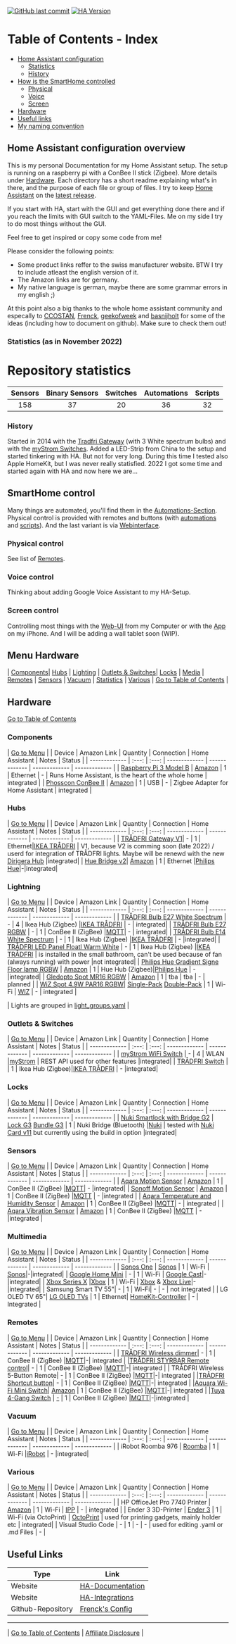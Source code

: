 [![GitHub last commit](https://img.shields.io/github/last-commit/leroyby/homeassistant-config?style=plasticr)](https://github.com/leroyby/HomeAssistant-Config/commits/main)
[![HA Version](https://img.shields.io/badge/Running%20Home%20Assistant-2022.11.2%20-darkblue)](https://github.com/home-assistant/home-assistant/releases/latest)

# <a name="table">Table of Contents - Index </a>
   * [Home Assistant configuration](#home-assistant-configuration-overview)
      * [Statistics](#statistics)
      * [History](#History)
   * [How is the SmartHome controlled](#control)
      * [Physical](#physical-control)
      * [Voice](#voice-control)
      * [Screen](#screen-control)
   * [Hardware](#hardware)
   * [Useful links](#useful-links)
   * [My naming convention](https://github.com/leroyby/Homeassistant/blob/main/naming_convention.md)
   
## Home Assistant configuration overview
This is my personal Documentation for my Home Assistant setup. The setup is running on a raspberry pi with a ConBee II stick (Zigbee). More details under [Hardware](#hardware). Each directory has a short readme explaining what's in there, and the purpose of each file or group of files. I try to keep [Home Assistant](https://github.com/home-assistant/core) on the [latest release](https://github.com/home-assistant/core/releases). 

If you start with HA, start with the GUI and get everything done there and if you reach the limits with GUI switch to the YAML-Files. Me on my side I try to do most things without the GUI.

Feel free to get inspired or copy some code from me!

Please consider the following points:
- Some product links reffer to the swiss manufacturer website. BTW I try to include atleast the english version of it.
- The Amazon links are for germany.
- My native language is german, maybe there are some grammar errors in my english ;)

At this point also a big thanks to the whole home assistant community and especally to [CCOSTAN](https://github.com/CCOSTAN/), [Frenck](https://github.com/frenck/), [geekofweek](https://github.com/geekofweek/) and [basnijholt](https://github.com/basnijholt) for some of the ideas (including how to document on github). Make sure to check them out!

### <a name="statistics">Statistics (as in November 2022)</a>
# Repository statistics
| Sensors| Binary Sensors | Switches  | Automations | Scripts |
| :--: | :--: | :--: | :--: | :--: |
| 158 | 37 | 20 | 36 | 32 |

###  <a name="History">History</a>
Started in 2014 with the [Tradfri Gateway](https://www.ikea.com/ch/en/search/products/?q=tradfri) (with 3 White spectrum bulbs) and with the [myStrom Switches](https://mystrom.ch/). Added a LED-Strip from China to the setup and started tinkering with HA. But not for very long. During this time I tested also Apple HomeKit, but I was never really statisfied. 2022 I got some time and started again with HA and now here we are... 

## <a name="control">SmartHome control</a>
Many things are automated, you'll find them in the [Automations-Section](https://github.com/leroyby/HomeAssistant-Config/tree/main/automations). Physical control is provided with remotes and buttons (with [automations](https://github.com/leroyby/HomeAssistant-Config/tree/main/automations) and [scripts](https://github.com/leroyby/HomeAssistant-Config/tree/main/script)). And the last variant is via [Webinterface](https://github.com/leroyby/HomeAssistant-Config/blob/main/ui-lovelace.yaml).

### <a name="physical">Physical control</a>
See list of [Remotes](#remotes).

### <a name="voice">Voice control</a>
Thinking about adding Google Voice Assistant to my HA-Setup.

### <a name="screen">Screen control</a>
Controlling most things with the [Web-UI](https://github.com/leroyby/HomeAssistant-Config/blob/main/ui-lovelace.yaml) from my Computer or with the [App](https://www.home-assistant.io/integrations/mobile_app/) on my iPhone.
And I will be adding a wall tablet soon (WIP).


## <a name="menu">Menu Hardware</a>
| [Components](#components)| [Hubs](#hubs) | [Lighting](#Lights) | [Outlets & Switches](#outlets)| [Locks](#locks) | [Media](#media) | [Remotes](#remotes) | [Sensors](#sensors) | [Vacuum](#vacuum) | [Statistics](#statistics) | [Various](#various) | [Go to Table of Contents](#table) |

## Hardware
[Go to Table of Contents](#table)
### <a name="Components">Components</a>
| [Go to Menu](#menu) |
| Device  | Amazon Link | Quantity | Connection | Home Assistant | Notes | Status |
| ------------- | :---: | :---: | ------------- | ------------- | ------------- | ------------- |
| [Raspberry Pi 3 Model B](https://www.raspberrypi.com/products/raspberry-pi-3-model-b/) | [Amazon](https://amzn.to/3BL2gD1) | 1 | Ethernet | - | Runs Home Assistant, is the heart of the whole home | integrated |
| [Phosscon ConBee II](https://phoscon.de/de/conbee2) | [Amazon](https://amzn.to/3rseX15) | 1 | USB | - | Zigbee Adapter for Home Assistant | integrated |

### <a name="hubs">Hubs</a>
| [Go to Menu](#menu) |
| Device  | Amazon Link | Quantity | Connection | Home Assistant | Notes | Status |
| ------------- | :---: | :---: | ------------- | ------------- | ------------- | ------------- |
| [TRÅDFRI Gateway V1](https://www.ikea.com/ch/de/p/tradfri-gateway-weiss-40337806)| - | 1 | Ethernet|[IKEA TRÅDFRI](https://www.home-assistant.io/integrations/tradfri) | V1, because V2 is comming soon (late 2022) / userd for integration of TRÅDFRI lights. Maybe will be renewd with the new [Dirigera Hub](https://about.ikea.com/en/newsroom/2022/05/25/ikea-launches-dirigera-the-matter-ready-hub-for-smart-products-and-a-new-ikea-home-smart-app) |integrated|
| [Hue Bridge v2](https://www.philips-hue.com/de-de/p/hue-hue-bridge/8719514342620)| [Amazon](https://amzn.to/3xPfduH) | 1 | Ethernet |[Philips Hue](https://www.home-assistant.io/integrations/hue/)|-|integrated|

### <a name="Lights">Lightning</a>
| [Go to Menu](#menu) |
| Device  | Amazon Link | Quantity | Connection | Home Assistant | Notes | Status |
| ------------- | :---: | :---: | ------------- | ------------- | ------------- | ------------- |
| [TRÅDFRI Bulb E27 White Spectrum](https://www.ikea.com/ch/en/p/tradfri-led-bulb-e27-1055-lumen-wireless-dimmable-white-spectrum-globe-opal-white-40486783/) | - | 4 | Ikea Hub (Zigbee) |[IKEA TRÅDFRI](https://www.home-assistant.io/integrations/tradfri) | - | integrated|
| [TRÅDFRI Bulb E27 RGBW](https://www.ikea.com/ch/en/p/tradfri-led-bulb-e27-806-lumen-smart-wireless-dimmable-colour-and-white-spectrum-globe-70439158/) | - | 1 | ConBee II (ZigBee) |[MQTT](https://www.home-assistant.io/integrations/mqtt/)| - | integrated|
| [TRÅDFRI Bulb E14 White Spectrum](https://www.ikea.com/ch/en/p/tradfri-led-bulb-e14-470-lumen-wireless-dimmable-white-spectrum-globe-opal-white-50486787/) | - | 1 | Ikea Hub (Zigbee) |[IKEA TRÅDFRI](https://www.home-assistant.io/integrations/tradfri) | - |integrated|
| [TRÅDFRI LED Panel Floatl Warm White](tba) | - | 1 | Ikea Hub (Zigbee) |[IKEA TRÅDFRI](https://www.home-assistant.io/integrations/tradfri) | is installed in the small bathroom, can't be used because of fan (always running) with power |not integrated|
| [Philips Hue Gradient Signe Floor lamp RGBW](https://www.philips-hue.com/en-us/p/hue-white-and-color-ambiance-gradient-signe-floor-lamp/046677803506) | [Amazon](https://amzn.to/3xPaKrN) | 1 | Hue Hub (Zigbee)|[Philips Hue](https://www.home-assistant.io/integrations/hue) | -  |integrated|
| [Gledopto Spot MR16 RGBW](https://www.gledopto.eu/smart-zigbee-led-mr16-led-rgbcct) | [Amazon](https://amzn.to/3LH9yN1) | 1 | tba | tba | - | planned |
| [WiZ Spot 4.9W PAR16 RGBW](https://www.wizconnected.com/de-ch/p/led-lampe-spot-4-9-w--entspr-50-w--par16-gu10-x2/8719514551312)| [Single-Pack](https://amzn.to/3dM5mPf) [Double-Pack](https://amzn.to/3DRK3qq) | 1 | Wi-Fi | [WIZ](https://www.home-assistant.io/integrations/wiz/) | - | integrated |

| Lights are grouped in [light_groups.yaml](https://github.com/leroyby/Homeassistant/blob/main/light_groups.yaml) |
### <a name="Outlets">Outlets & Switches</a>
| [Go to Menu](#menu) |
| Device  | Amazon Link | Quantity | Connection | Home Assistant | Notes | Status |
| ------------- | :---: | :---: | ------------- | ------------- | ------------- | ------------- |
| [myStrom WiFi Switch](https://mystrom.ch/de/wifi-switch/) | - | 4 | WLAN |[myStrom](https://www.home-assistant.io/integrations/mystrom) | REST API used for other features |integrated|
| [TRÅDFRI Switch](https://www.ikea.com/ch/en/p/tradfri-wireless-control-outlet-smart-00473650/) | | 1 | Ikea Hub (Zigbee)|[IKEA TRÅDFRI](https://www.home-assistant.io/integrations/tradfri) | - |integrated|

### <a name="Locks">Locks</a>
| [Go to Menu](#menu) |
| Device  | Amazon Link | Quantity | Connection | Home Assistant | Notes | Status |
| ------------- | :---: | :---: | ------------- | ------------- | ------------- | ------------- |
| [Nuki Smartlock with Bridge G2](https://nuki.io/en/) | [Lock G3](https://amzn.to/3r2nK9N) [Bundle G3](https://amzn.to/3RbEbv9) | 1 | Nuki Bridge (Bluetooth) |[Nuki](https://www.home-assistant.io/integrations/nuki) | tested with [Nuki Card v11](https://community.home-assistant.io/t/nuki-card-with-callback-support-supports-both-lock-opener-it-replaces-the-official-integration/311932) but currently using the build in option |integrated|

### <a name="Sensors">Sensors</a>
| [Go to Menu](#menu) |
| Device  | Amazon Link | Quantity | Connection | Home Assistant | Notes | Status |
| ------------- | :---: | :---: | ------------- | ------------- | ------------- | ------------- |
| [Aqara Motion Sensor](https://www.aqara.com/eu/motion_sensor.html) | [Amazon](https://amzn.to/3UzKNGu) | 1 | ConBee II (ZigBee) |[MQTT](https://www.home-assistant.io/integrations/mqtt/)| - |integrated|
| [Sonoff Motion Sensor](https://sonoff.tech/product/smart-home-security/snzb-03/) | [Amazon](https://amzn.to/3F94M9F) | 1  | ConBee II (ZigBee) |[MQTT](https://www.home-assistant.io/integrations/mqtt/) | - |integrated |
| [Aqara Temperature and Humidity Sensor](https://www.aqara.com/eu/temperature_humidity_sensor.html) | [Amazon](https://amzn.to/3dCzpsT) | 1 | ConBee II (ZigBee) |[MQTT](https://www.home-assistant.io/integrations/mqtt/)| - | integrated |
| [Aqara Vibration Sensor](https://www.aqara.com/eu/vibration_sensor.html) | [Amazon](https://amzn.to/3dGX0sm) | 1  | ConBee II (ZigBee) |[MQTT](https://www.home-assistant.io/integrations/mqtt/) | - |integrated |

### <a name="Multimedia">Multimedia</a>
| [Go to Menu](#menu) |
| Device  | Amazon Link | Quantity | Connection | Home Assistant | Notes | Status |
| ------------- | :---: | :---: | ------------- | ------------- | ------------- | ------------- |
| [Sonos One](https://www.sonos.com/en/shop/one) | [Sonos](https://amzn.to/3DO0tQj) | 1 | Wi-Fi | [Sonos](https://www.home-assistant.io/integrations/sonos/)|-|integrated|
| [Google Home Mini](https://store.google.com/ch/product/google_nest_mini?pli=1&hl=de) | - | 1 | Wi-Fi | [Google Cast](https://www.home-assistant.io/integrations/cast/)|-|integrated|
| [Xbox Series X](https://www.xbox.com/en-US/consoles/xbox-series-x?xr=shellnav) |[Xbox](https://amzn.to/3fhObWk) | 1 | Wi-Fi | [Xbox](https://www.home-assistant.io/integrations/xbox/) & [Xbox Live](https://www.home-assistant.io/integrations/xbox_live/)|-|integrated|
| Samsung Smart TV 55"| - | 1 | Wi-Fi| - | - | not integrated |
| LG OLED TV 65"| [LG OLED TVs](https://amzn.to/3r0Y2m5) | 1 | Ethernet| [HomeKit-Controller](https://www.home-assistant.io/integrations/homekit_controller/) | - | Integrated |

### <a name="Remotes">Remotes</a>
| [Go to Menu](#menu) |
| Device  | Amazon Link | Quantity | Connection | Home Assistant | Notes | Status |
| ------------- | :---: | :---: | ------------- | ------------- | ------------- | ------------- |
| [TRÅDFRI Wireless dimmer](https://www.ikea.com/ch/en/p/tradfri-wireless-dimmer-white-70408595/)| - | 1 | ConBee II (ZigBee) |[MQTT](https://www.home-assistant.io/integrations/mqtt/)|-| integrated |
|[TRÅDFRI STYRBAR Remote control](https://www.ikea.com/ch/en/p/styrbar-remote-control-white-30488363/)| - | 1 | ConBee II (ZigBee) |[MQTT](https://www.home-assistant.io/integrations/mqtt/)|-| integrated |
| TRÅDFRI Wireless 5-Button Remote| - | 1 | ConBee II (ZigBee) |[MQTT](https://www.home-assistant.io/integrations/mqtt/)|-| integrated |
|[TRÅDFRI Shortcut button](https://www.ikea.com/ch/en/p/tradfri-shortcut-button-white-smart-40356381/)| - | 1 | ConBee II (ZigBee) |[MQTT](https://www.home-assistant.io/integrations/mqtt/)|-| integrated |
|[Aquara Wi-Fi Mini Switch](https://www.aqara.com/eu/Wi-Fi_mini_switch.html)| [Amazon](https://amzn.to/3SbrK3L) | 1 | ConBee II (ZigBee) |[MQTT](https://www.home-assistant.io/integrations/mqtt/)|-| integrated |
|[Tuya 4-Gang Switch](https://solution.tuya.com/projects/CMa4ie3gzka6ns) | [-]() | 1 | ConBee II (ZigBee) |[MQTT](https://www.home-assistant.io/integrations/mqtt/)|-|integrated |

### <a name="Vacuum">Vacuum</a>
| [Go to Menu](#menu) |
| Device  | Amazon Link | Quantity | Connection | Home Assistant | Notes | Status |
| ------------- | :---: | :---: | ------------- | ------------- | ------------- | ------------- |
| iRobot Roomba 976 | [Roomba](https://amzn.to/3xKQVBZ) | 1 | Wi-Fi |[iRobot](https://www.home-assistant.io/integrations/roomba/) | - |integrated|

### <a name="various">Various</a>
| [Go to Menu](#menu) |
| Device  | Amazon Link | Quantity | Connection | Home Assistant | Notes | Status |
| ------------- | :---: | :---: | ------------- | ------------- | ------------- | ------------- |
| HP OfficeJet Pro 7740 Printer | [Amazon](https://amzn.to/3LDks6p) | 1 | Wi-Fi | [IPP](https://www.home-assistant.io/integrations/ipp/) | - | integrated |
| Ender 3 3D-Printer | [Ender 3](https://amzn.to/3xP8Wz3) | 1 | Wi-Fi (via OctoPrint) | [OctoPrint](https://www.home-assistant.io/integrations/octoprint/) | used for printing gadgets, mainly holder etc | integrated|
| Visual Studio Code | - | 1 | - | - | used for editing .yaml or .md Files | - |

## <a name="Useful-links">Useful Links</a>
| Type  | Link |
| ------------- |  ------------- |
| Website | [HA-Documentation](https://www.home-assistant.io/docs/)|
| Website | [HA-Integrations](https://www.home-assistant.io/integrations/)
| Github-Repository | [Frenck's Config](https://github.com/frenck/home-assistant-config) |

---
| [Go to Table of Contents](#table) | [Affiliate Disclosure](https://github.com/leroyby/Homeassistant/blob/main/affiliate_disclosure.md) |